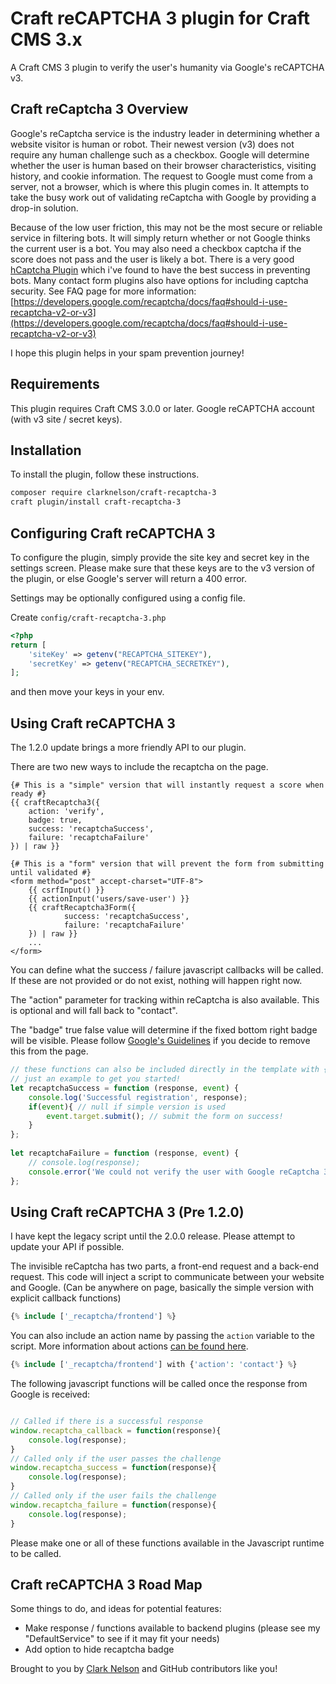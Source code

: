 # Craft reCAPTCHA 3 plugin for Craft CMS 3.x

A Craft CMS 3 plugin to verify the user's humanity via Google's reCAPTCHA v3.

## Craft reCaptcha 3 Overview

Google's reCaptcha service is the industry leader in determining whether a website visitor is human or robot. Their newest version (v3) does not require any human challenge such as a checkbox. Google will determine whether the user is human based on their browser characteristics, visiting history, and cookie information. The request to Google must come from a server, not a browser, which is where this plugin comes in. It attempts to take the busy work out of validating reCaptcha with Google by providing a drop-in solution.

Because of the low user friction, this may not be the most secure or reliable service in filtering bots. It will simply return whether or not Google thinks the current user is a bot. You may also need a checkbox captcha if the score does not pass and the user is likely a bot. There is a very good [hCaptcha Plugin](https://plugins.craftcms.com/craft-hcaptcha) which i've found to have the best success in preventing bots. Many contact form plugins also have options for including captcha security. See FAQ page for more information: [https://developers.google.com/recaptcha/docs/faq#should-i-use-recaptcha-v2-or-v3](https://developers.google.com/recaptcha/docs/faq#should-i-use-recaptcha-v2-or-v3)

I hope this plugin helps in your spam prevention journey!

## Requirements

This plugin requires Craft CMS 3.0.0 or later. Google reCAPTCHA account (with v3 site / secret keys). 

## Installation

To install the plugin, follow these instructions.

```bash
composer require clarknelson/craft-recaptcha-3
craft plugin/install craft-recaptcha-3
```

## Configuring Craft reCAPTCHA 3

To configure the plugin, simply provide the site key and secret key in the settings screen. Please make sure that these keys are to the v3 version of the plugin, or else Google's server will return a 400 error.

Settings may be optionally configured using a config file.

Create `config/craft-recaptcha-3.php`

```php
<?php
return [
    'siteKey' => getenv("RECAPTCHA_SITEKEY"),
    'secretKey' => getenv("RECAPTCHA_SECRETKEY"),
];
```

and then move your keys in your env.

## Using Craft reCAPTCHA 3

The 1.2.0 update brings a more friendly API to our plugin. 

There are two new ways to include the recaptcha on the page.

```twig
{# This is a "simple" version that will instantly request a score when ready #}
{{ craftRecaptcha3({ 
    action: 'verify',
    badge: true,
    success: 'recaptchaSuccess', 
    failure: 'recaptchaFailure' 
}) | raw }}
```

```twig
{# This is a "form" version that will prevent the form from submitting until validated #}
<form method="post" accept-charset="UTF-8">
    {{ csrfInput() }}
    {{ actionInput('users/save-user') }}
    {{ craftRecaptcha3Form({ 
            success: 'recaptchaSuccess', 
            failure: 'recaptchaFailure' 
    }) | raw }}
    ...
</form>
```

You can define what the success / failure javascript callbacks will be called. If these are not provided or do not exist, nothing will happen right now.

The "action" parameter for tracking within reCaptcha is also available. This is optional and will fall back to "contact".

The "badge" true false value will determine if the fixed bottom right badge will be visible. Please follow [Google's Guidelines](https://developers.google.com/recaptcha/docs/faq#id-like-to-hide-the-recaptcha-badge.-what-is-allowed) if you decide to remove this from the page.


```js
// these functions can also be included directly in the template with {% js %}{% endjs %} tags
// just an example to get you started!
let recaptchaSuccess = function (response, event) {
    console.log('Successful registration', response);
    if(event){ // null if simple version is used
        event.target.submit(); // submit the form on success!
    }
};
          
let recaptchaFailure = function (response, event) {
    // console.log(response);
    console.error('We could not verify the user with Google reCaptcha 3: '+response['error-codes'].join(','))
};
```

## Using Craft reCAPTCHA 3 (Pre 1.2.0)

I have kept the legacy script until the 2.0.0 release. Please attempt to update your API if possible.

The invisible reCaptcha has two parts, a front-end request and a back-end request. This code will inject a script to communicate between your website and Google. (Can be anywhere on page, basically the simple version with explicit callback functions)

```php
{% include ['_recaptcha/frontend'] %}
```

You can also include an action name by passing the `action` variable to the script. More information about actions [can be found here](https://developers.google.com/recaptcha/docs/v3#actions).

```php
{% include ['_recaptcha/frontend'] with {'action': 'contact'} %}
```

The following javascript functions will be called once the response from Google is received:

```js

// Called if there is a successful response
window.recaptcha_callback = function(response){
    console.log(response);
}
// Called only if the user passes the challenge
window.recaptcha_success = function(response){
    console.log(response);
}
// Called only if the user fails the challenge
window.recaptcha_failure = function(response){
    console.log(response);
}
```

Please make one or all of these functions available in the Javascript runtime to be called.

## Craft reCAPTCHA 3 Road Map

Some things to do, and ideas for potential features:

* Make response / functions available to backend plugins (please see my "DefaultService" to see if it may fit your needs)
* Add option to hide recaptcha badge

Brought to you by [Clark Nelson](https://clarknelson.com) and GitHub contributors like you!
